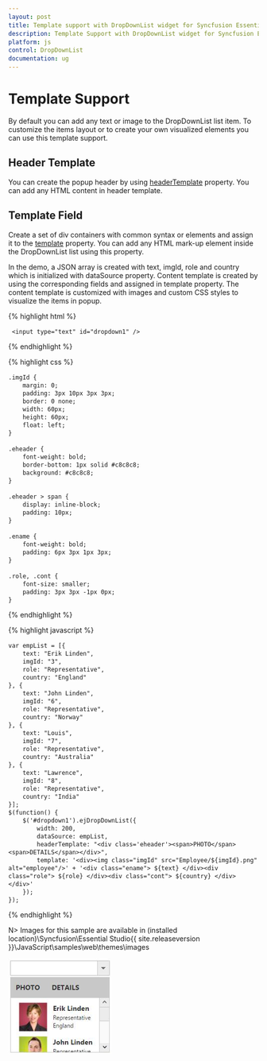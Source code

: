 ```yaml
---
layout: post
title: Template support with DropDownList widget for Syncfusion Essential JS
description: Template Support with DropDownList widget for Syncfusion Essential JS
platform: js
control: DropDownList
documentation: ug
---
```


# Template Support

By default you can add any text or image to the DropDownList list item. To customize the items layout or to create your own visualized elements you can use this template support.

## Header Template

You can create the popup header by using [headerTemplate](http://helpjs.syncfusion.com/js/api/ejdropdownlist#members:headertemplate) property. You can add any HTML content in header template.

## Template Field

Create a set of div containers with common syntax or elements and assign it to the [template](http://helpjs.syncfusion.com/js/api/ejdropdownlist#members:template) property. You can add any HTML mark-up element inside the DropDownList list using this property.

In the demo, a JSON array is created with text, imgId, role and country which is initialized with dataSource property. Content template is created by using the corresponding fields and assigned in template property. The content template is customized with images and custom CSS styles to visualize the items in popup.

{% highlight html %}

     <input type="text" id="dropdown1" />	 
	 
{% endhighlight %}

{% highlight css %}
	
    .imgId {
        margin: 0;
        padding: 3px 10px 3px 3px;
        border: 0 none;
        width: 60px;
        height: 60px;
        float: left;
    }
    
    .eheader {
        font-weight: bold;
        border-bottom: 1px solid #c8c8c8;
        background: #c8c8c8;
    }
    
    .eheader > span {
        display: inline-block;
        padding: 10px;
    }
    
    .ename {
        font-weight: bold;
        padding: 6px 3px 1px 3px;
    }
    
    .role, .cont {
        font-size: smaller;
        padding: 3px 3px -1px 0px;
    }
	
	 
{% endhighlight %}

{% highlight javascript %}
    
    var empList = [{
        text: "Erik Linden",
        imgId: "3",
        role: "Representative",
        country: "England"
    }, {
        text: "John Linden",
        imgId: "6",
        role: "Representative",
        country: "Norway"
    }, {
        text: "Louis",
        imgId: "7",
        role: "Representative",
        country: "Australia"
    }, {
        text: "Lawrence",
        imgId: "8",
        role: "Representative",
        country: "India"
    }];
    $(function() {
        $('#dropdown1').ejDropDownList({
            width: 200,
            dataSource: empList,
            headerTemplate: "<div class='eheader'><span>PHOTO</span> <span>DETAILS</span></div>",
            template: '<div><img class="imgId" src="Employee/${imgId}.png" alt="employee"/>' + '<div class="ename"> ${text} </div><div class="role"> ${role} </div><div class="cont"> ${country} </div></div>'
        });
    });
	

{% endhighlight %}

N> Images for this sample are available in (installed location)\Syncfusion\Essential Studio\{{ site.releaseversion }}\JavaScript\samples\web\themes\images<br/>

![](TemplateSupport_images/TemplateSupport_img1.jpeg)

